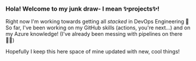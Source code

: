 ### Hola! Welcome to my junk draw- I mean ✨projects✨!
Right now I'm working towards getting all *stacked* in DevOps Engineering 👀
So far, I've been working on my GitHub skills (actions, you're next...) and on my Azure knowledge! (I've already been messing with pipelines on there 😶‍🌫️)

Hopefully I keep this here space of mine updated with new, cool things!
<!--
**damarsierra/damarsierra** is a ✨ _special_ ✨ repository because its `README.md` (this file) appears on your GitHub profile.

Here are some ideas to get you started:

- 🔭 I’m currently working on ...
- 🌱 I’m currently learning ...
- 👯 I’m looking to collaborate on ...
- 🤔 I’m looking for help with ...
- 💬 Ask me about ...
- 📫 How to reach me: ...
- 😄 Pronouns: ...
- ⚡ Fun fact: ...
-->
